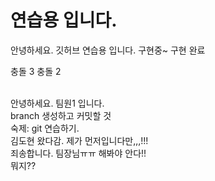# 연습용 입니다.

안녕하세요.
깃허브 연습용 입니다.
구현중~ 
구현 완료

충돌 3
충돌 2

<br>
안녕하세요. 팀원1 입니다. <br>
branch 생성하고 커밋할 것

<br>
숙제: git 연습하기.

<br>
김도현 왔다감.
제가 먼저입니다만,,,!!!

<br>
죄송합니다. 팀장님ㅠㅠ
해봐야 안다!!

<br>
뭐지??